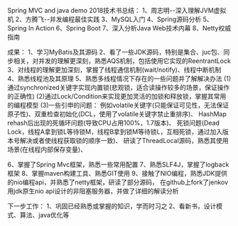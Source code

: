 Spring MVC and java demo
2018技术书总结：
1、周志明--深入理解JVM虚拟机
2、方腾飞--并发编程最佳实践
3、MySQL入门
4、Spring源码分析
5、Spring In Action
6、Spring Boot
7、深入分析Java Web技术内幕
8、Netty权威指南

成果：
1、学习MyBatis及其源码
2、看了一些JDK源码，特别是集合、juc包、同步相关，对并发的理解更深刻，熟悉AQS机制，包括使用它实现的ReentrantLock
3、对线程的理解更加深刻，掌握了线程通信机制(wait/notify)、线程中断机制
4、熟悉线程池及其原理
5、熟悉多线程情况下存在的一些问题并了解解决办法
    (1)通过synchronized关键字实现内置锁(悲观锁，适合读操作较多的场景，保证操作的正确性)
    (2)通过Lock/Condition来实现更加灵活的加锁和释放锁，掌握其常用的编程模型
    (3)一些引申的问题：
        例如volatile关键字(只能保证可见性，无法保证原子性)、双重检查初始化(DCL，使用了volatile关键字禁止重排序)、
        HashMap rehash后出现的死循环问题(导致CPU占用100%，1.7版本)、
        死锁问题(Dead Lock，线程A拿到锁L等待锁M，线程B拿到锁M等待锁L，互相死锁，通过加入版本号解决或者使线程获取锁的顺序一致)、
        研读了ThreadLocal源码，熟悉其使用场景(在线程内部保存变量)、
    
                                     
6、掌握了Spring Mvc框架，熟悉一些常用配置
7、熟悉SLF4J，掌握了logback框架
8、掌握maven构建工具、熟悉GIT使用
9、接触了NIO编程，熟悉JDK提供的nio编程api，并熟悉了netty框架，研读了部分源码，
在github上fork了jenkov用jdk原生nio api设计的非阻塞服务器，并做了详细的解读分析

下一步工作：
1、巩固已经熟悉或掌握的知识，学而时习之
2、看新书，设计模式、算法、java优化等

